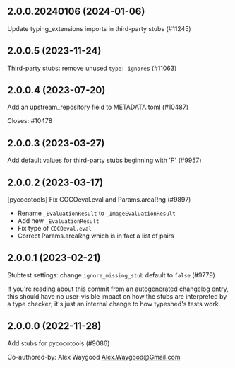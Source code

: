 ## 2.0.0.20240106 (2024-01-06)

Update typing_extensions imports in third-party stubs (#11245)

## 2.0.0.5 (2023-11-24)

Third-party stubs: remove unused `type: ignore`s (#11063)

## 2.0.0.4 (2023-07-20)

Add an upstream_repository field to METADATA.toml (#10487)

Closes: #10478

## 2.0.0.3 (2023-03-27)

Add default values for third-party stubs beginning with 'P' (#9957)

## 2.0.0.2 (2023-03-17)

[pycocotools] Fix COCOeval.eval and Params.areaRng (#9897)

* Rename `_EvaluationResult` to `_ImageEvaluationResult`
* Add new `_EvaluationResult`
* Fix type of `COCOeval.eval`
* Correct Params.areaRng which is in fact a list of pairs

## 2.0.0.1 (2023-02-21)

Stubtest settings: change `ignore_missing_stub` default to `false` (#9779)

If you're reading about this commit from an autogenerated changelog entry, this should have no user-visible impact on how the stubs are interpreted by a type checker; it's just an internal change to how typeshed's tests work.

## 2.0.0.0 (2022-11-28)

Add stubs for pycocotools (#9086)

Co-authored-by: Alex Waygood <Alex.Waygood@Gmail.com>

